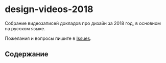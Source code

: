 # design-videos-2018
Собрание видеозаписей докладов про дизайн за 2018 год, в основном на русском языке.

Пожелания и вопросы пишите в [Issues](https://github.com/denvolchkevich/design-videos-2018/issues).

## Содержание
